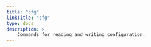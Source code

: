 ```yaml
---
title: "cfg"
linkTitle: "cfg"
type: docs
description: >
    Commands for reading and writing configuration.
---
```

